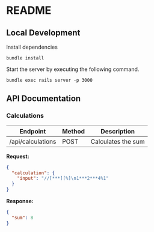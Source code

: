 # README

## Local Development

Install dependencies

```
bundle install
```

Start the server by executing the following command.

```
bundle exec rails server -p 3000
```

## API Documentation

### Calculations

| Endpoint          | Method | Description        |
| ----------------- | ------ | ------------------ |
| /api/calculations | POST   | Calculates the sum |

**Request:**

```json
{
  "calculation": {
    "input": "//[***][%]\n1***2***4%1"
  }
}
```

**Response:**

```json
{
  "sum": 8
}
```
